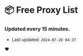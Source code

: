 # :package: Free Proxy List
### Updated every 15 minutes.

- Last updated: `2024-07-20 04:37`

:heart:

